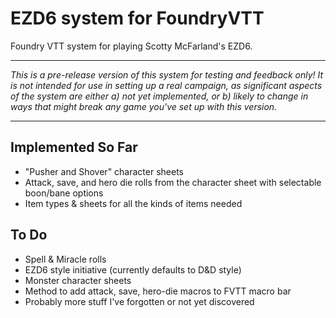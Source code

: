 # EZD6 system for FoundryVTT
Foundry VTT system for playing Scotty McFarland's EZD6.

---

*This is a pre-release version of this system for testing and feedback only!  It is not intended for use in setting up a real campaign, as significant aspects of the system are either a) not yet implemented, or b) likely to change in ways that might break any game you've set up with this version.*

---


## Implemented So Far

- "Pusher and Shover" character sheets
- Attack, save, and hero die rolls from the character sheet with selectable boon/bane options
- Item types & sheets for all the kinds of items needed

## To Do
- Spell & Miracle rolls
- EZD6 style initiative (currently defaults to D&D style)
- Monster character sheets
- Method to add attack, save, hero-die macros to FVTT macro bar
- Probably more stuff I've forgotten or not yet discovered

